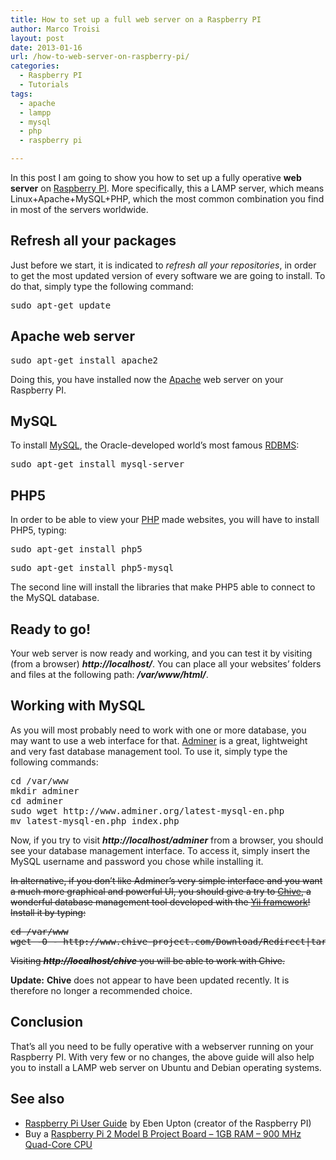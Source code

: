 ```yaml
---
title: How to set up a full web server on a Raspberry PI
author: Marco Troisi
layout: post
date: 2013-01-16
url: /how-to-web-server-on-raspberry-pi/
categories:
  - Raspberry PI
  - Tutorials
tags:
  - apache
  - lampp
  - mysql
  - php
  - raspberry pi

---
```

In this post I am going to show you how to set up a fully operative **web server** on [Raspberry PI][1]. More specifically, this a LAMP server, which means Linux+Apache+MySQL+PHP, which the most common combination you find in most of the servers worldwide.

<!--more-->

## Refresh all your packages

Just before we start, it is indicated to _refresh all your repositories_, in order to get the most updated version of every software we are going to install. To do that, simply type the following command:

<pre class="lang:sh decode:true " >sudo apt-get update</pre>

## Apache web server

<pre class="">sudo apt-get install apache2</pre>

Doing this, you have installed now the <a title="Apache" href="http://www.google.com/url?sa=t&rct=j&q=&esrc=s&source=web&cd=1&cad=rja&ved=0CDQQFjAA&url=http%3A%2F%2Fhttpd.apache.org%2F&ei=HTH3UJ7EFqrx4QSohoGABg&usg=AFQjCNGyImC8Qi-rx_Bxd9knbUGKMxH5TQ&sig2=HrOuBOkg6T4w_1_LlDW4cw&bvm=bv.41018144,d.bGE" target="_blank">Apache</a> web server on your Raspberry PI.

## MySQL

To install <a title="MySQL" href="http://www.mysql.com" target="_blank">MySQL</a>, the Oracle-developed world&#8217;s most famous <a href="http://www.google.com/url?sa=t&rct=j&q=&esrc=s&source=web&cd=1&cad=rja&ved=0CDQQFjAA&url=http%3A%2F%2Fen.wikipedia.org%2Fwiki%2FRelational_database_management_system&ei=2TD3UNzMFu314QSPo4GYBg&usg=AFQjCNF1cHWqW6UJUS3UPBCQCzEG_mHyWQ&sig2=gWQZ0HLHKXEvipfHBL1Cjw&bvm=bv.41018144,d.bGE" target="_blank">RDBMS</a>:

<pre>sudo apt-get install mysql-server</pre>

## PHP5

In order to be able to view your <a title="PHP" href="http://www.php.net" target="_blank">PHP</a> made websites, you will have to install PHP5, typing:

<pre>sudo apt-get install php5</pre>

<pre>sudo apt-get install php5-mysql</pre>

The second line will install the libraries that make PHP5 able to connect to the MySQL database.

## Ready to go!

Your web server is now ready and working, and you can test it by visiting (from a browser) **_http://localhost/_**. You can place all your websites&#8217; folders and files at the following path: **_/var/www/html/_**.

## Working with MySQL

As you will most probably need to work with one or more database, you may want to use a web interface for that. <a title="Adminer" href="http://www.adminer.org" target="_blank">Adminer</a> is a great, lightweight and very fast database management tool. To use it, simply type the following commands:

<pre class="lang:sh decode:true " >cd /var/www
mkdir adminer
cd adminer
sudo wget http://www.adminer.org/latest-mysql-en.php
mv latest-mysql-en.php index.php</pre>

Now, if you try to visit **_http://localhost/adminer_** from a browser, you should see your database management interface. To access it, simply insert the MySQL username and password you chose while installing it.

<del>In alternative, if you don&#8217;t like Adminer&#8217;s very simple interface and you want a much more graphical and powerful UI, you should give a try to <a title="Chive" href="http://www.chive-project.com" target="_blank">Chive</a>, a wonderful database management tool developed with the <a title="Yii framework" href="http://www.yiiframework.com" target="_blank">Yii framework</a>! Install it by typing:</del>

<pre class=""><del>cd /var/www
wget -O - http://www.chive-project.com/Download/Redirect|tar -xzp</del></pre>

<del>Visiting <strong><em>http://localhost/chive</em></strong> you will be able to work with Chive.</del>

**Update:** **Chive** does not appear to have been updated recently. It is therefore no longer a recommended choice.

## Conclusion

That&#8217;s all you need to be fully operative with a webserver running on your Raspberry PI. With very few or no changes, the above guide will also help you to install a LAMP web server on Ubuntu and Debian operating systems.

## See also

  * [Raspberry Pi User Guide][2] <img src="http://ir-na.amazon-adsystem.com/e/ir?t=marctroi-20&#038;l=as2&#038;o=1&#038;a=1118921666" width="1" height="1" border="0" alt="" style="border:none !important; margin:0px !important;" />by Eben Upton (creator of the Raspberry PI)
  * Buy a [Raspberry Pi 2 Model B Project Board &#8211; 1GB RAM &#8211; 900 MHz Quad-Core CPU][3]<img src="http://ir-na.amazon-adsystem.com/e/ir?t=marctroi-20&#038;l=as2&#038;o=1&#038;a=B00T2U7R7I" width="1" height="1" border="0" alt="" style="border:none !important; margin:0px !important;" />

&nbsp;

 [1]: http://www.marcotroisi.com/2013/01/i-got-a-rasperry-pi/ "I got a Rasperry PI!"
 [2]: http://www.amazon.com/gp/product/1118921666/ref=as_li_tl?ie=UTF8&camp=1789&creative=9325&creativeASIN=1118921666&linkCode=as2&tag=marctroi-20&linkId=TQVYISKDEHET47YV
 [3]: http://www.amazon.com/gp/product/B00T2U7R7I/ref=as_li_tl?ie=UTF8&camp=1789&creative=9325&creativeASIN=B00T2U7R7I&linkCode=as2&tag=marctroi-20&linkId=36F2PY7IV6I63X5X
